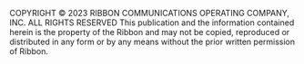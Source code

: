 COPYRIGHT © 2023 RIBBON COMMUNICATIONS OPERATING COMPANY, INC. ALL RIGHTS RESERVED
This publication and the information contained herein is the property of the Ribbon and may not be copied, reproduced or distributed in any form or by any means without the prior written permission of Ribbon.
